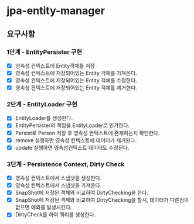 # jpa-entity-manager

## 요구사항
### 1단계 - EntityPersister 구현
- [X] 영속성 컨텍스트에 Entity객체를 저장
- [X] 영속성 컨텍스트에 저장되어있는 Entity 객체를 가져온다.
- [X] 영속성 컨텍스트에 저장되어있는 Entity 객체를 수정한다.
- [X] 영속성 컨텍스트에 저장되어있는 Entity 객체를 제거한다.

### 2단계 - EntityLoader 구현
- [X] EntityLoader를 생성한다.
- [X] EntityPersister의 책임을 EntityLoader로 인가한다.
- [X] Persist로 Person 저장 후 영속성 컨텍스트에 존재하는지 확인한다.
- [X] remove 실행하면 영속성 컨텍스트에 데이터가 제거된다.
- [X] update 실행하면 영속성컨텍스트 데이터도 수정된다.

### 3단계 - Persistence Context, Dirty Check
- [X] 영속성 컨텍스트에서 스냅샷을 생성한다.
- [X] 영속성 컨텍스트에서 스냅샷을 가져온다.
- [X] SnapShot에 저장된 객체와 비교하여 DirtyChecking을 한다.
- [X] SnapShot에 저장된 객체와 비교하여 DirtyChecking을 할시, 데이터가 다른점이 없으면 예외를 발생시킨다.
- [X] DirtyCheck를 하여 쿼리를 생성한다.